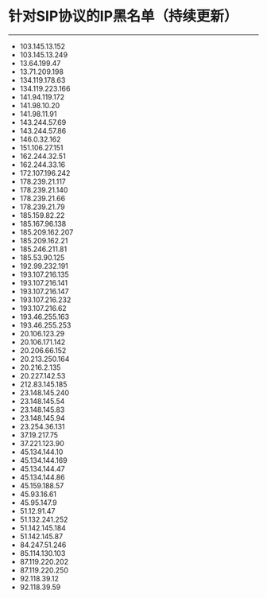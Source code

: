 # 针对SIP协议的IP黑名单（持续更新）

---

- 103.145.13.152
- 103.145.13.249
- 13.64.199.47
- 13.71.209.198
- 134.119.178.63
- 134.119.223.166
- 141.94.119.172
- 141.98.10.20
- 141.98.11.91
- 143.244.57.69
- 143.244.57.86
- 146.0.32.162
- 151.106.27.151
- 162.244.32.51
- 162.244.33.16
- 172.107.196.242
- 178.239.21.117
- 178.239.21.140
- 178.239.21.66
- 178.239.21.79
- 185.159.82.22
- 185.167.96.138
- 185.209.162.207
- 185.209.162.21
- 185.246.211.81
- 185.53.90.125
- 192.99.232.191
- 193.107.216.135
- 193.107.216.141
- 193.107.216.147
- 193.107.216.232
- 193.107.216.62
- 193.46.255.163
- 193.46.255.253
- 20.106.123.29
- 20.106.171.142
- 20.206.66.152
- 20.213.250.164
- 20.216.2.135
- 20.227.142.53
- 212.83.145.185
- 23.148.145.240
- 23.148.145.54
- 23.148.145.83
- 23.148.145.94
- 23.254.36.131
- 37.19.217.75
- 37.221.123.90
- 45.134.144.10
- 45.134.144.169
- 45.134.144.47
- 45.134.144.86
- 45.159.188.57
- 45.93.16.61
- 45.95.147.9
- 51.12.91.47
- 51.132.241.252
- 51.142.145.184
- 51.142.145.87
- 84.247.51.246
- 85.114.130.103
- 87.119.220.202
- 87.119.220.250
- 92.118.39.12
- 92.118.39.59
